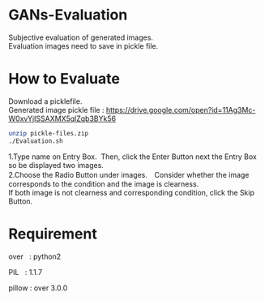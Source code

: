 # GANs-Evaluation
Subjective evaluation of generated images.<br>
Evaluation images need to save in pickle file.<br>


# How to Evaluate
Download a picklefile.<br>
Generated image pickle file : https://drive.google.com/open?id=11Ag3Mc-W0xvYjISSAXMX5qlZqb3BYk56
```sh
unzip pickle-files.zip
./Evaluation.sh
```

1.Type name on Entry Box.  Then, click the Enter Button next the Entry Box so be displayed two images.<br>
2.Choose the Radio Button under images.　Consider whether the image corresponds to the condition and the image is clearness.<br>
If both image is not clearness and corresponding condition, click the Skip Button.<br>

# Requirement
over   : python2

PIL    : 1.1.7

pillow : over 3.0.0

